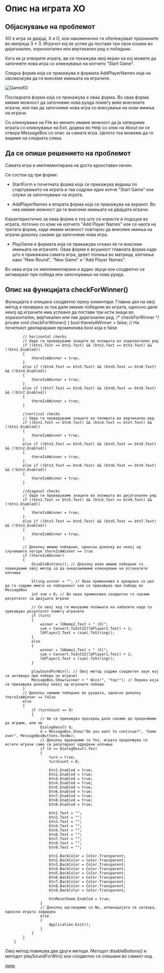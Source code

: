 ﻿# Опис на играта XO

## Објаснување на проблемот

XO е игра за двајца, X и O, кои наизменично ги обележуваат празнините во матрица 3 × 3. 
Играчот кој ќе успее да постави три свои ознаки во дијагонален, хоризонтален или вертикален ред е победник. 

Кога ке ја отворите играта, ви се покажува овој екран на кој можете да започнете нова игра со кликнување на копчето “Start Game”.

 

Следна форма која се прикажува е формата AddPlayerNames која ни овозможува да ги внесеме имињата на играчите.

 ![GameXO](https://i.imgur.com/dDDfIXu.png)







Последната форма која се прикажува е оваа форма. Во оваа форма имаме можност да започнеме нова рунда помеѓу веќе внесените играчи, или пак да започнеме нова игра со внесување на нови имиња на играчи. 

 

Со кликнување на File во менито имаме можност да ја затвориме играта со кликнување на Еxit, додека во Help со клик на About ни се отвора MessageBox со опис за самата игра. Целото тоа можеме да го видиме на следната слика.


## Да се опише решението на проблемот

Самата игра е имплементирана на доста едноставен начин. 

Се состои од три форми: 

- StartForm е почетната форма која се прикажува веднаш по стартувањето на играта и таа
содржи едно копче "Start Game" кое служи за започнување на играта. 

- AddPlayerNames е втората форма која се прикажува на екранот. Во неа имаме можност да ги внесеме имињата на двајцата играчи.

Карактеристично за оваа форма е тоа што се користи и подоцна во играта, поточно со клик на копчето "Add Player Names" кое се наоѓа на третата форма, каде имаме можност повторно да внесеме имиња на играчи доколку сакаме да започнеме нова игра.

- PlayGame е формата која се прикажува откако ќе ги внесеме имињата на играчите.
Оваа форма е всушност главната форма каде што е прикажана самата игра, девет полиња во матрица, копчиња како "New Round", "New Game" и "Add Player Names".

Во оваа игра се имплементирани и аудио звуци кои соодветно се активираат при победа или  започнување на нова рунда.

## Опис на функцијата checkForWinner() 

Функцијата е опишана соодветно преку коментари. Главна цел на овој метод е проверка за тоа дали имаме победник во играта, односно дали некој од играчите има успеано да постави три исти знаци во хоризонтален, вертикален или пак дијагонален ред.
/* checkForWinner */
private void checkForWinner()
        {
            bool thereIsAWinner = false; // На почетокот декларираме променлива bool која е false

            // horizontal checks
            // Овде ги проверуваме знаците во полињата во хоризонтален ред
            if ((btn1.Text == btn2.Text) && (btn2.Text == btn3.Text) && (!btn1.Enabled))
            {
                thereIsAWinner = true;
            }
            else if ((btn4.Text == btn5.Text) && (btn5.Text == btn6.Text) && (!btn4.Enabled))
            {
                thereIsAWinner = true;
            }
            else if ((btn7.Text == btn8.Text) && (btn8.Text == btn9.Text) && (!btn7.Enabled))
            {
                thereIsAWinner = true;
            }

            //vertical checks
            // Овде ги проверуваме знаците во полињата во вертикален ред
            if ((btn1.Text == btn4.Text) && (btn4.Text == btn7.Text) && (!btn1.Enabled))
            {
                thereIsAWinner = true;
            }
            else if ((btn2.Text == btn5.Text) && (btn5.Text == btn8.Text) && (!btn2.Enabled))
            {
                thereIsAWinner = true;
            }
            else if ((btn3.Text == btn6.Text) && (btn6.Text == btn9.Text) && (!btn3.Enabled))
            {
                thereIsAWinner = true;
            }

            //diagonal checks
            // Овде ги проверуваме знаците во полињата во дијагонален ред
            if ((btn1.Text == btn5.Text) && (btn5.Text == btn9.Text) && (!btn1.Enabled))
            {
                thereIsAWinner = true;
            }
            else if ((btn3.Text == btn5.Text) && (btn5.Text == btn7.Text) && (!btn3.Enabled))
            {
                thereIsAWinner = true;
            }

            // Доколку имаме победник, односно доколку во некој од случаевите погоре thereIsAWinner == true
            if (thereIsAWinner)
            {
                disableButtons(); // Доколку веќе имаме победник го повикуваме овој метод за да оневозможиме кликнување на останатите копчиња

                String winner = ""; // Оваа променлива е креирана со цел да го содржи името на победникот кое се прикажува при победа во MessageBox
                int sum = 0; // Во оваа променлива соодветно го чуваме резултатот за двајцата играчи

                // Со овој код ги менуваме полињата на лабелите каде се прикажува резултатот помеѓу играчите
                if (turn)
                {
                    winner = lbName2.Text + " (O)";
                    sum = Convert.ToInt32(lbPlayer2.Text) + 1;
                    lbPlayer2.Text = (sum).ToString();
                }
                else
                {
                    winner = lbName1.Text + " (X)";
                    sum = Convert.ToInt32(lbPlayer1.Text) + 1;
                    lbPlayer1.Text = (sum).ToString();
                }

                playSoundForWin(); // Овој метод содржи соодветен звук кој се активира при победа на играчот
                MessageBox.Show(winner + " Wins!", "Yay!"); // Порака која се прикажува доколку некој од играчите победи
            }
            // Доколку немаме победник во рундата, односно доколку thereIsAWinner == false
            else
            {
                if (turnCount == 9)
                {
                    // Ни се прикажува прозорец дали сакаме да продолжиме да играме, или не
                    DialogResult d;
                    d = MessageBox.Show("Do you want to continue?", "Game over", MessageBoxButtons.YesNo);
                    // Доколку одовориме со Yes, играта продолжува со истите играчи само се ресетираат одредени копчиња
                    if (d == DialogResult.Yes)
                    {
                        turn = true;
                        turnCount = 0;

                        btn1.Enabled = true;
                        btn2.Enabled = true;
                        btn3.Enabled = true;
                        btn4.Enabled = true;
                        btn5.Enabled = true;
                        btn6.Enabled = true;
                        btn7.Enabled = true;
                        btn8.Enabled = true;
                        btn9.Enabled = true;

                        btn1.Text = "";
                        btn2.Text = "";
                        btn3.Text = "";
                        btn4.Text = "";
                        btn5.Text = "";
                        btn6.Text = "";
                        btn7.Text = "";
                        btn8.Text = "";
                        btn9.Text = "";

                        btn1.BackColor = Color.Transparent;
                        btn2.BackColor = Color.Transparent;
                        btn3.BackColor = Color.Transparent;
                        btn4.BackColor = Color.Transparent;
                        btn5.BackColor = Color.Transparent;
                        btn6.BackColor = Color.Transparent;
                        btn7.BackColor = Color.Transparent;
                        btn8.BackColor = Color.Transparent;
                        btn9.BackColor = Color.Transparent;

                        btnResetGame.Enabled = true;
                    }
                    // Доколку одговориме со No, апликацијата се затвора, односно играта завршува
                    else
                    {
                        Application.Exit();
                    }
                }
            }
        }
Овој метод повикува два други методи. Методот disableButtons() и методот playSoundForWin() кои соодветно се опишани во самиот код.

[линк](https://google.com)